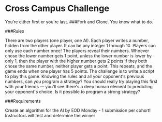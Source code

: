 # Cross Campus Challenge
You're either first or you're last.
###Fork and Clone. You know what to do.

###Rules

There are two players (one player, one AI).
Each player writes a number, hidden from the other player. It can be any integer 1 through 10. Players can only use each number once!
The players reveal their numbers.
Whoever chose the lower number gets 1 point, unless the lower number is lower by only 1, then the player with the higher number gets 2 points
If they both chose the same number, neither player gets a point.
This repeats, and the game ends when one player has 5 points.
The challenge is to write a script to play this game. Knowing the rules and all your opponent's previous numbers, can you program a strategy? You should really try playing this first with your friends — you'll see there's a deep human element to predicting your opponent's choice. Is it possible to program a strong strategy?

###Requirements

Create an algorithm for the AI by EOD Monday - 1 submission per cohort!
Instructors will test and determine the winner
